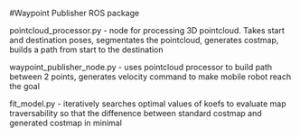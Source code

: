 #Waypoint Publisher ROS package

pointcloud_processor.py - node for processing 3D pointcloud. Takes start and destination poses,
segmentates the pointcloud, generates costmap, builds a path from start to the destination

waypoint_publisher_node.py - uses pointcloud processor to build path between 2 points, generates velocity command to make mobile robot reach the goal

fit_model.py - iteratively searches optimal values of koefs to evaluate map traversability so that the diffenence between standard costmap and generated costmap in minimal